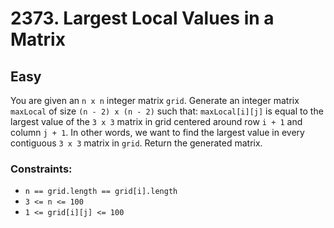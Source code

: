 # 2373. Largest Local Values in a Matrix

## Easy

You are given an `n x n` integer matrix `grid`. Generate an integer matrix `maxLocal` of size `(n - 2) x (n - 2)` such
that: `maxLocal[i][j]` is equal to the largest value of the `3 x 3` matrix in grid centered around row `i + 1` and
column `j + 1`. In other words, we want to find the largest value in every contiguous `3 x 3` matrix in `grid`. Return
the generated matrix.

### Constraints:

- `n == grid.length == grid[i].length`
- `3 <= n <= 100`
- `1 <= grid[i][j] <= 100`

